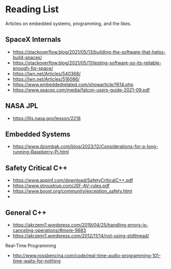 # Reading List
Articles on embedded systems, programming, and the likes.

## SpaceX Internals
- https://stackoverflow.blog/2021/05/13/building-the-software-that-helps-build-spacex/
- https://stackoverflow.blog/2021/05/11/testing-software-so-its-reliable-enough-for-space/
- https://lwn.net/Articles/540368/
- https://lwn.net/Articles/516086/
- https://www.embeddedrelated.com/showarticle/1614.php
- https://www.spacex.com/media/falcon-users-guide-2021-09.pdf

## NASA JPL
- https://llis.nasa.gov/lesson/2218

## Embedded Systems
- https://www.dzombak.com/blog/2023/12/Considerations-for-a-long-running-Raspberry-Pi.html

## Safety Critical C++ 
- https://www.appinf.com/download/SafetyCriticalC++.pdf
- https://www.stroustrup.com/JSF-AV-rules.pdf
- https://www.boost.org/community/exception_safety.html
- 

## General C++ 
- https://akrzemi1.wordpress.com/2019/04/25/handling-errors-is-canceling-operations/#more-9683
- https://akrzemi1.wordpress.com/2012/11/14/not-using-stdthread/


Real-Time Programming 
- http://www.rossbencina.com/code/real-time-audio-programming-101-time-waits-for-nothing



